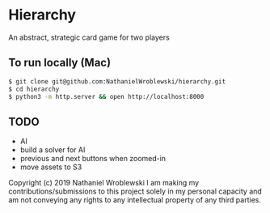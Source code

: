 Hierarchy
===

An abstract, strategic card game for two players

To run locally (Mac)
---

```sh
$ git clone git@github.com:NathanielWroblewski/hierarchy.git
$ cd hierarchy
$ python3 -m http.server && open http://localhost:8000
```

TODO
---

- AI
- build a solver for AI
- previous and next buttons when zoomed-in
- move assets to S3

Copyright (c) 2019 Nathaniel Wroblewski
I am making my contributions/submissions to this project solely in my personal
capacity and am not conveying any rights to any intellectual property of any
third parties.
